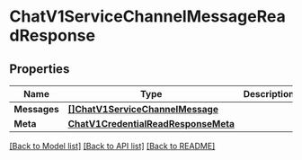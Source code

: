 # ChatV1ServiceChannelMessageReadResponse

## Properties

Name | Type | Description | Notes
------------ | ------------- | ------------- | -------------
**Messages** | [**[]ChatV1ServiceChannelMessage**](chat.v1.service.channel.message.md) |  | [optional] 
**Meta** | [**ChatV1CredentialReadResponseMeta**](chat_v1_credentialReadResponse_meta.md) |  | [optional] 

[[Back to Model list]](../README.md#documentation-for-models) [[Back to API list]](../README.md#documentation-for-api-endpoints) [[Back to README]](../README.md)


